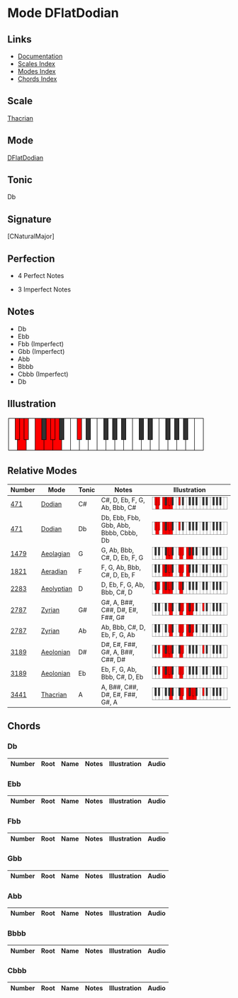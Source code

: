 # Mode DFlatDodian

## Links

- [Documentation](index.md)
- [Scales Index](Scales.md)
- [Modes Index](Modes.md)
- [Chords Index](Chords.md)

## Scale

[Thacrian](ScaleThacrian.md)

## Mode

[DFlatDodian](ModeDFlatDodian.md)

## Tonic

Db

## Signature

[CNaturalMajor]

## Perfection

 - 4 Perfect Notes

 - 3 Imperfect Notes

## Notes

- Db
- Ebb
- Fbb (Imperfect)
- Gbb (Imperfect)
- Abb
- Bbbb
- Cbbb (Imperfect)
- Db

## Illustration

![DFlatDodian](ModeDFlatDodian.png)

## Relative Modes

| Number | Mode | Tonic | Notes | Illustration |
|--------|------|-------|-------|--------------|
| [471](https://ianring.com/musictheory/scales/471) | [Dodian](ModeDodian.md) | C# | C#, D, Eb, F, G, Ab, Bbb, C# | ![CSharpDodian](ModeCSharpDodian.png) |
| [471](https://ianring.com/musictheory/scales/471) | [Dodian](ModeDodian.md) | Db | Db, Ebb, Fbb, Gbb, Abb, Bbbb, Cbbb, Db | ![DFlatDodian](ModeDFlatDodian.png) |
| [1479](https://ianring.com/musictheory/scales/1479) | [Aeolagian](ModeAeolagian.md) | G | G, Ab, Bbb, C#, D, Eb, F, G | ![GNaturalAeolagian](ModeGNaturalAeolagian.png) |
| [1821](https://ianring.com/musictheory/scales/1821) | [Aeradian](ModeAeradian.md) | F | F, G, Ab, Bbb, C#, D, Eb, F | ![FNaturalAeradian](ModeFNaturalAeradian.png) |
| [2283](https://ianring.com/musictheory/scales/2283) | [Aeolyptian](ModeAeolyptian.md) | D | D, Eb, F, G, Ab, Bbb, C#, D | ![DNaturalAeolyptian](ModeDNaturalAeolyptian.png) |
| [2787](https://ianring.com/musictheory/scales/2787) | [Zyrian](ModeZyrian.md) | G# | G#, A, B##, C##, D#, E#, F##, G# | ![GSharpZyrian](ModeGSharpZyrian.png) |
| [2787](https://ianring.com/musictheory/scales/2787) | [Zyrian](ModeZyrian.md) | Ab | Ab, Bbb, C#, D, Eb, F, G, Ab | ![AFlatZyrian](ModeAFlatZyrian.png) |
| [3189](https://ianring.com/musictheory/scales/3189) | [Aeolonian](ModeAeolonian.md) | D# | D#, E#, F##, G#, A, B##, C##, D# | ![DSharpAeolonian](ModeDSharpAeolonian.png) |
| [3189](https://ianring.com/musictheory/scales/3189) | [Aeolonian](ModeAeolonian.md) | Eb | Eb, F, G, Ab, Bbb, C#, D, Eb | ![EFlatAeolonian](ModeEFlatAeolonian.png) |
| [3441](https://ianring.com/musictheory/scales/3441) | [Thacrian](ModeThacrian.md) | A | A, B##, C##, D#, E#, F##, G#, A | ![ANaturalThacrian](ModeANaturalThacrian.png) |

## Chords

### Db

| Number | Root | Name | Notes | Illustration | Audio |
|--------|------|------|-------|--------------|-------|

### Ebb

| Number | Root | Name | Notes | Illustration | Audio |
|--------|------|------|-------|--------------|-------|

### Fbb

| Number | Root | Name | Notes | Illustration | Audio |
|--------|------|------|-------|--------------|-------|

### Gbb

| Number | Root | Name | Notes | Illustration | Audio |
|--------|------|------|-------|--------------|-------|

### Abb

| Number | Root | Name | Notes | Illustration | Audio |
|--------|------|------|-------|--------------|-------|

### Bbbb

| Number | Root | Name | Notes | Illustration | Audio |
|--------|------|------|-------|--------------|-------|

### Cbbb

| Number | Root | Name | Notes | Illustration | Audio |
|--------|------|------|-------|--------------|-------|

